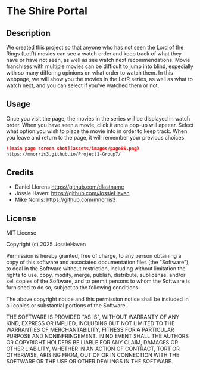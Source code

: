# The Shire Portal

## Description

We created this project so that anyone who has not seen the Lord of the Rings (LotR) movies can see a watch order and keep track of what they have or have not seen, as well as see watch next recommendations. Movie franchises with multiple movies can be difficult to jump into blind, especially with so many differing opinions on what order to watch them. In this webpage, we will show you the movies in the LotR series, as well as what to watch next, and you can select if you've watched them or not.

## Usage

Once you visit the page, the movies in the series will be displayed in watch order. When you have seen a movie, click it and a pop-up will apeear. Select what option you wish to place the movie into in order to keep track. When you leave and return to the page, it will remember your previous choices.

```md
![main page screen shot](assets/images/pageSS.png)
https://mnorris3.github.io/Project1-Group7/
```

## Credits

- Daniel Llorens https://github.com/dlastname
- Jossie Haven: https://github.com/JossieHaven
- Mike Norris: https://github.com/mnorris3

## License

MIT License

Copyright (c) 2025 JossieHaven

Permission is hereby granted, free of charge, to any person obtaining a copy
of this software and associated documentation files (the "Software"), to deal
in the Software without restriction, including without limitation the rights
to use, copy, modify, merge, publish, distribute, sublicense, and/or sell
copies of the Software, and to permit persons to whom the Software is
furnished to do so, subject to the following conditions:

The above copyright notice and this permission notice shall be included in all
copies or substantial portions of the Software.

THE SOFTWARE IS PROVIDED "AS IS", WITHOUT WARRANTY OF ANY KIND, EXPRESS OR
IMPLIED, INCLUDING BUT NOT LIMITED TO THE WARRANTIES OF MERCHANTABILITY,
FITNESS FOR A PARTICULAR PURPOSE AND NONINFRINGEMENT. IN NO EVENT SHALL THE
AUTHORS OR COPYRIGHT HOLDERS BE LIABLE FOR ANY CLAIM, DAMAGES OR OTHER
LIABILITY, WHETHER IN AN ACTION OF CONTRACT, TORT OR OTHERWISE, ARISING FROM,
OUT OF OR IN CONNECTION WITH THE SOFTWARE OR THE USE OR OTHER DEALINGS IN THE
SOFTWARE.
